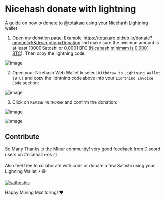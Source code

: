 # Nicehash donate with lightning

A guide on how to donate to [@totakaro](https://github.com/totakaro) using your Nicehash Lightning wallet

1. Open my donation page, Example: https://totakaro.github.io/donate?amount=5&description=Donation and make sure the minimun amount is at least 10000 Satoshi or 0.0001 BTC ([Nicehash minimum is 0.0001 BTC](https://www.nicehash.com/support/general-help/nicehash-service/fees)). Then copy the lightning code:

![image](https://user-images.githubusercontent.com/30659361/122658313-4966ab00-d131-11eb-93a2-141ea4907568.png)


2. Open your Nicehash Web Wallet to select `Withdraw to Lightning Wallet (BTC)` and copy the lightning code above into your `Lightning Invoice Code` section:

![image](https://user-images.githubusercontent.com/30659361/122658252-90a06c00-d130-11eb-99fb-54b4b5fd396c.png)

3. Click on `REVIEW WITHDRAW` and confirm the donation:

![image](https://user-images.githubusercontent.com/30659361/122658273-d0ffea00-d130-11eb-93e0-cbce8ecf9933.png)

![image](https://user-images.githubusercontent.com/30659361/122658277-dbba7f00-d130-11eb-807b-8228cb23a2a1.png)

## Contribute

So Many Thanks to the Miner community! very good feedback from Discord users on #nicehash-os 🌕

Also feel free to collaborate with code or donate a few Satoshi using your Lighning Wallet ⚡ :smile:

[![sathoshis](https://img.shields.io/badge/Donate-Satoshi%20%E2%9A%A1-blueviolet)](https://totakaro.github.io/donate)

Happy Mining Monitoring! :heart:
